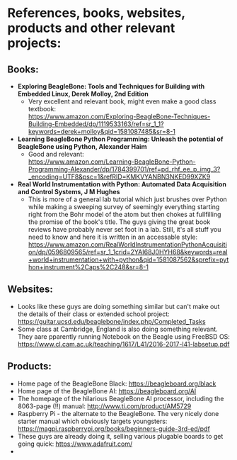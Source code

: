 # References, books, websites, products and other relevant projects:

Books:
---
- **Exploring BeagleBone: Tools and Techniques for Building with Embedded Linux, Derek Molloy, 2nd Edition**
    - Very excellent and relevant book, might even make a good class textbook: <br> 
    https://www.amazon.com/Exploring-BeagleBone-Techniques-Building-Embedded/dp/1119533163/ref=sr_1_1?keywords=derek+molloy&qid=1581087485&sr=8-1
- **Learning BeagleBone Python Programming: Unleash the potential of BeagleBone using Python, Alexander Haim** 
    - Good and relevant: <br> 
    https://www.amazon.com/Learning-BeagleBone-Python-Programming-Alexander/dp/1784399701/ref=pd_rhf_ee_p_img_3?_encoding=UTF8&psc=1&refRID=KMKVYANBN3NKED99XZK9
- **Real World Instrumentation with Python: Automated Data Acquisition and Control Systems, J M Hughes** 
    - This is more of a general lab tutorial which just brushes over Python while making a sweeping survey of seemingly everything starting right from the Bohr model of the atom but then chokes at fullfilling the promise of the book's title. The guys giving the great book reviews have probably never set foot in a lab. Still, it's all stuff you need to know and here it is written in an accessable style: <br> https://www.amazon.com/RealWorldInstrumentationPythonAcquisition/dp/0596809565/ref=sr_1_1crid=2YAI68J0HYH68&keywords=real+world+instrumentation+with+python&qid=1581087562&sprefix=python+instrument%2Caps%2C248&sr=8-1

Websites:
---
- Looks like these guys are doing something similar but can't make out the details of their class or extended school project: https://guitar.ucsd.edu/beaglebone/index.php/Completed_Tasks
- Some class at Cambridge, England is also doing something relevant. They aare pparently running Notebook on the Beagle using FreeBSD OS: https://www.cl.cam.ac.uk/teaching/1617/L41/2016-2017-l41-labsetup.pdf

Products:
---
- Home page of the BeagleBone Black: https://beagleboard.org/black
- Home page of the BeagleBone AI: https://beagleboard.org/AI
- The homepage of the hilarious BeagleBone AI processor, including the 8063-page (!!) manual: http://www.ti.com/product/AM5729
- Raspberry Pi - the alternate to the BeagleBone. The very nicely done starter manual which obviously targets youngsters: https://magpi.raspberrypi.org/books/beginners-guide-3rd-ed/pdf
- These guys are already doing it, selling various plugable boards to get going quick: https://www.adafruit.com/
- 

